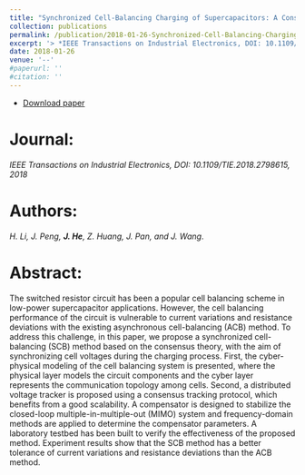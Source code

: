 ```yaml
---
title: "Synchronized Cell-Balancing Charging of Supercapacitors: A Consensus-Based Approach"
collection: publications
permalink: /publication/2018-01-26-Synchronized-Cell-Balancing-Charging/
excerpt: '> *IEEE Transactions on Industrial Electronics, DOI: 10.1109/TIE.2018.2798615, 2018*<br>*H. Li, J. Peng, **J. He**, Z. Huang, J. Pan, and J. Wang*.'
date: 2018-01-26
venue: '--'
#paperurl: ''
#citation: ''
---
```

- [Download paper](https://ieeexplore.ieee.org/abstract/document/8270572/)

Journal:
===
*IEEE Transactions on Industrial Electronics, DOI: 10.1109/TIE.2018.2798615, 2018*  

Authors:
===
*H. Li, J. Peng, **J. He**, Z. Huang, J. Pan, and J. Wang*.

Abstract:
===
The switched resistor circuit has been a popular cell balancing scheme in low-power supercapacitor applications. However, the cell balancing performance of the circuit is vulnerable to current variations and resistance deviations with the existing asynchronous cell-balancing (ACB) method. To address this challenge, in this paper, we propose a synchronized cell-balancing (SCB) method based on the consensus theory, with the aim of synchronizing cell voltages during the charging process. First, the cyber-physical modeling of the cell balancing system is presented, where the physical layer models the circuit components and the cyber layer represents the communication topology among cells. Second, a distributed voltage tracker is proposed using a consensus tracking protocol, which benefits from a good scalability. A compensator is designed to stabilize the closed-loop multiple-in-multiple-out (MIMO) system and frequency-domain methods are applied to determine the compensator parameters. A laboratory testbed has been built to verify the effectiveness of the proposed method. Experiment results show that the SCB method has a better tolerance of current variations and resistance deviations than the ACB method.
